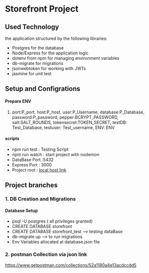 # Storefront Project

## Used Technology

the application structured by the following libraries:

- Postgres for the database
- Node/Express for the application logic
- dotenv from npm for managing environment variables
- db-migrate for migrations
- jsonwebtoken for working with JWTs
- jasmine for unit test

## Setup and Configrations

#### Prepare ENV

1. port:P_port,
    host:P_host,
    user:P_Username,
    database:P_Database,
    password:P_password,
    pepper:BCRYPT_PASSWORD,
    salt:SALT_ROUNDS,
    tokensecret:TOKEN_SECRET,
    testDB: Test_Database,
    testuser: Test_username,
    ENV: ENV

#### scripts

- npm run test : Testing Script
- npm run watch : start project with nodemon
- DataBase Port :5432
- Express Port : 3000
- Project root : [local host link](http://localhost:3000/api)

## Project branches

### 1. DB Creation and Migrations

#### Database Setup

- psql -U postgres ( all privileges granted)
- CREATE DATABASE storefront
- CREATE DATABASE storefront_test --> testing dataBase
- db-migrate up --> to run migrations
- Env Variables allocated at database.json file



### 2. postman Collection via json link

https://www.getpostman.com/collections/52a1180a4e13acdccdd5
